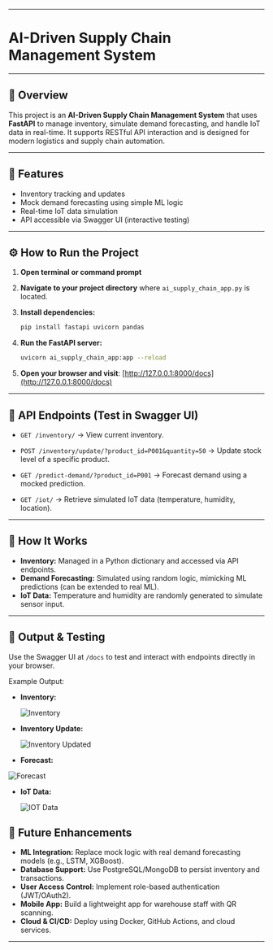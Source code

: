 
---

# **AI-Driven Supply Chain Management System**

---

## 📌 Overview

This project is an **AI-Driven Supply Chain Management System** that uses **FastAPI** to manage inventory, simulate demand forecasting, and handle IoT data in real-time.
It supports RESTful API interaction and is designed for modern logistics and supply chain automation.

---

## 🚀 Features

* Inventory tracking and updates
* Mock demand forecasting using simple ML logic
* Real-time IoT data simulation
* API accessible via Swagger UI (interactive testing)

---

## ⚙️ How to Run the Project

1. **Open terminal or command prompt**

2. **Navigate to your project directory** where `ai_supply_chain_app.py` is located.

3. **Install dependencies:**

   ```bash
   pip install fastapi uvicorn pandas
   ```

4. **Run the FastAPI server:**

   ```bash
   uvicorn ai_supply_chain_app:app --reload
   ```

5. **Open your browser and visit**:
   [http://127.0.0.1:8000/docs](http://127.0.0.1:8000/docs)

---

## 🧪 API Endpoints (Test in Swagger UI)

* `GET /inventory/`
  → View current inventory.

* `POST /inventory/update/?product_id=P001&quantity=50`
  → Update stock level of a specific product.

* `GET /predict-demand/?product_id=P001`
  → Forecast demand using a mocked prediction.

* `GET /iot/`
  → Retrieve simulated IoT data (temperature, humidity, location).

---

## 🔧 How It Works

* **Inventory:** Managed in a Python dictionary and accessed via API endpoints.
* **Demand Forecasting:** Simulated using random logic, mimicking ML predictions (can be extended to real ML).
* **IoT Data:** Temperature and humidity are randomly generated to simulate sensor input.

---

## 📄 Output & Testing

Use the Swagger UI at `/docs` to test and interact with endpoints directly in your browser.

Example Output:

* **Inventory:**

  ![Inventory](inventory.png)


* **Inventory Update:**

  ![Inventory Updated](inventory_updated.png)
* **Forecast:**

 ![Forecast](forecast.png)

* **IoT Data:**

  ![IOT Data](iot_data.png)
  
## 🔮 Future Enhancements

* **ML Integration:** Replace mock logic with real demand forecasting models (e.g., LSTM, XGBoost).
* **Database Support:** Use PostgreSQL/MongoDB to persist inventory and transactions.
* **User Access Control:** Implement role-based authentication (JWT/OAuth2).
* **Mobile App:** Build a lightweight app for warehouse staff with QR scanning.
* **Cloud & CI/CD:** Deploy using Docker, GitHub Actions, and cloud services.
---

